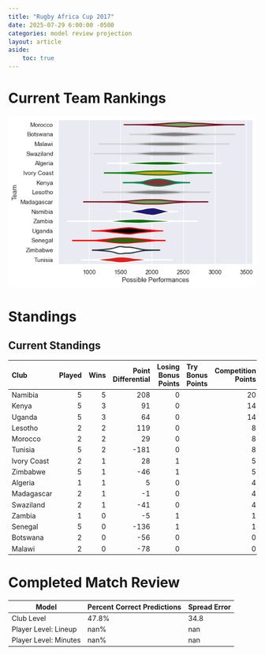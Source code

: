 ```yaml
---  
title: "Rugby Africa Cup 2017"  
date: 2025-07-29 6:00:00 -0500  
categories: model review projection  
layout: article  
aside:  
    toc: true  
---
```

# Current Team Rankings


![Club Rankings](plots/rankings_Rugby_Africa_Cup_2017.png)
# Standings

## Current Standings


| Club        |   Played |   Wins |   Point Differential |   Losing Bonus Points | Try Bonus Points   |   Competition Points |
|:------------|---------:|-------:|---------------------:|----------------------:|:-------------------|---------------------:|
| Namibia     |        5 |      5 |                  208 |                     0 |                    |                   20 |
| Kenya       |        5 |      3 |                   91 |                     0 |                    |                   14 |
| Uganda      |        5 |      3 |                   64 |                     0 |                    |                   14 |
| Lesotho     |        2 |      2 |                  119 |                     0 |                    |                    8 |
| Morocco     |        2 |      2 |                   29 |                     0 |                    |                    8 |
| Tunisia     |        5 |      2 |                 -181 |                     0 |                    |                    8 |
| Ivory Coast |        2 |      1 |                   28 |                     1 |                    |                    5 |
| Zimbabwe    |        5 |      1 |                  -46 |                     1 |                    |                    5 |
| Algeria     |        1 |      1 |                    5 |                     0 |                    |                    4 |
| Madagascar  |        2 |      1 |                   -1 |                     0 |                    |                    4 |
| Swaziland   |        2 |      1 |                  -41 |                     0 |                    |                    4 |
| Zambia      |        1 |      0 |                   -5 |                     1 |                    |                    1 |
| Senegal     |        5 |      0 |                 -136 |                     1 |                    |                    1 |
| Botswana    |        2 |      0 |                  -56 |                     0 |                    |                    0 |
| Malawi      |        2 |      0 |                  -78 |                     0 |                    |                    0 |



# Completed Match Review


| Model | Percent Correct Predictions | Spread Error |
| ------ | ------ | ------ |
| Club Level | 47.8% | 34.8 |
| Player Level: Lineup | nan% | nan |
| Player Level: Minutes | nan% | nan |

